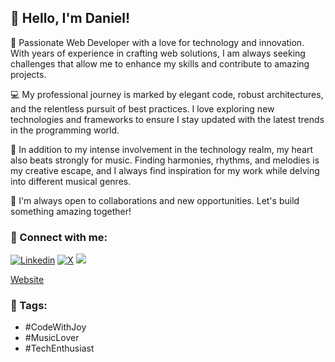 ## 👋 Hello, I'm Daniel!

🚀 Passionate Web Developer with a love for technology and innovation. With years of experience in crafting web solutions, I am always seeking challenges that allow me to enhance my skills and contribute to amazing projects.

💻 My professional journey is marked by elegant code, robust architectures, and the relentless pursuit of best practices. I love exploring new technologies and frameworks to ensure I stay updated with the latest trends in the programming world.

🎵 In addition to my intense involvement in the technology realm, my heart also beats strongly for music. Finding harmonies, rhythms, and melodies is my creative escape, and I always find inspiration for my work while delving into different musical genres.

🌟 I'm always open to collaborations and new opportunities. Let's build something amazing together!

### 🔗 Connect with me:

[![Linkedin](https://img.shields.io/badge/-LinkedIn-blue?style=flat-square&logo=Linkedin&logoColor=white)](https://www.linkedin.com/in/daniel-murilo-vaz)
[![X](https://img.shields.io/badge/-Twitter-000?style=flat-square&logo=X&logoColor=white)](https://twitter.com/daniellmvaz)
[![](https://img.shields.io/badge/-Instagram-C13584?style=flat-square&logo=Instagram&logoColor=white)](https://instagram.com/daniellmurilo)

[Website](https://daniellvaz.github.io/portfolio/)

### 🚀 Tags:

- #CodeWithJoy
- #MusicLover
- #TechEnthusiast
